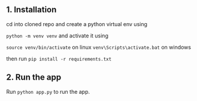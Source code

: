 ## 1. Installation

cd into cloned repo and create a python virtual env using

`python -m venv venv` and activate it using

`source venv/bin/activate` on linux `venv\Scripts\activate.bat` on windows

then run 
`pip install -r requirements.txt`


## 2. Run the app

Run `python app.py` to run the app.